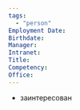 ```yaml
---
tags:
  - "person"
Employment Date:
Birthdate:
Manager:
Intranet:
Title:
Competency:
Office:
---
```

- заинтересован